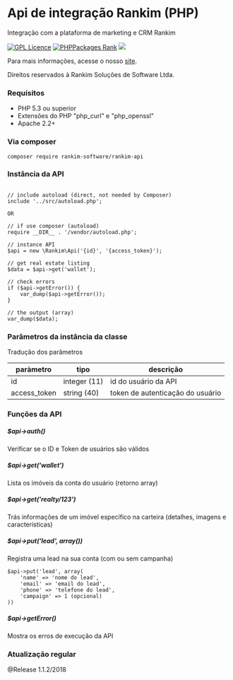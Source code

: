 # Api de integração Rankim (PHP)
Integração com a plataforma de marketing e CRM Rankim

[![GPL Licence](https://badges.frapsoft.com/os/gpl/gpl.svg?v=103)](https://opensource.org/licenses/GPL-3.0/) [![PHPPackages Rank](http://phppackages.org/p/smartdealer/sdapi/badge/rank.svg)](http://phppackages.org/p/rankim-software/rankim-api) ![](https://reposs.herokuapp.com/?path=rankim-software/rankim-api&style=flat)

Para mais informações, acesse o nosso [site](http://rankim.com.br).

Direitos reservados à Rankim Soluções de Software Ltda.

### Requísitos 

* PHP 5.3 ou superior
* Extensões do PHP "php_curl" e "php_openssl"
* Apache 2.2+

### Via composer

    composer require rankim-software/rankim-api

### Instância da API

~~~.php

// include autoload (direct, not needed by Composer)
include '../src/autoload.php';

OR

// if use composer (autoload)
require __DIR__ . '/vendor/autoload.php';

// instance API
$api = new \Rankim\Api('{id}', '{access_token}');

// get real estate listing
$data = $api->get('wallet');

// check errors
if ($api->getError()) {
    var_dump($api->getError());
}

// the output (array)
var_dump($data);  

~~~~

### Parâmetros da instância da classe

Tradução dos parâmetros

| paràmetro     | tipo         |  descrição  |
| ------------- | -------------| ------------- |
| id            | integer (11) | id do usuário da API
| access_token  | string (40)  | token de autenticação do usuário

### Funções da API

##### $api->auth()
Verificar se o ID e Token de usuários são válidos

##### $api->get('wallet')
Lista os imóveis da conta do usuário (retorno array)

##### $api->get('realty/123')
Trás informações de um imóvel específico na carteira (detalhes, imagens e características)

##### $api->put('lead', array())
Registra uma lead na sua conta (com ou sem campanha)

~~~.php
$api->put('lead', array(
    'name' => 'nome do lead',
    'email' => 'email do lead',
    'phone' => 'telefone do lead',
    'campaign' => 1 (opcional)
))
~~~~

##### $api->getError()
Mostra os erros de execução da API

### Atualização regular

@Release 1.1.2/2018 

